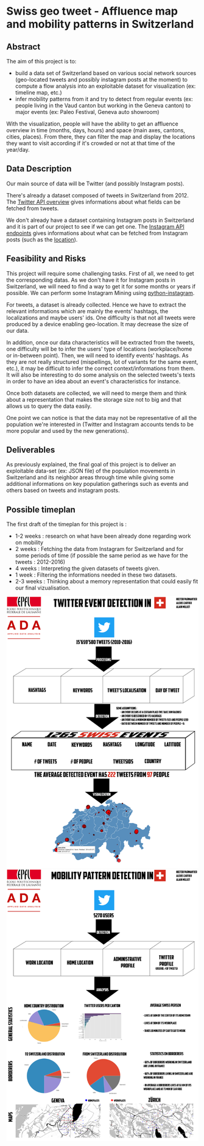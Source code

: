 # Swiss geo tweet - Affluence map and mobility patterns in Switzerland

## Abstract

The aim of this project is to:
- build a data set of Switzerland based on various social network sources (geo-located tweets and possibly instagram posts at the moment) to compute a flow analysis into an exploitable dataset for visualization (ex: timeline map, etc.)
- infer mobility patterns from it and try to detect from regular events (ex: people living in the Vaud canton but working in the Geneva canton) to major events (ex: Paleo Festival, Geneva auto showroom)

With the visualization, people will have the ability to get an affluence overview in time (months, days, hours) and space (main axes, cantons, cities, places). From there, they can filter the map and display the locations they want to visit according if it's crowded or not at that time of the year/day.

## Data Description

Our main source of data will be Twitter (and possibly Instagram posts).

There's already a dataset composed of tweets in Switzerland from 2012. The [Twitter API overview](https://dev.twitter.com/overview/api) gives informations about what fields can be fetched from tweets.

We don't already have a dataset containing Instagram posts in Switzerland and it is part of our project to see if we can get one. The [Instagram API endpoints](https://www.instagram.com/developer/endpoints/) gives informations about what can be fetched from Instagram posts (such as the [location](https://www.instagram.com/developer/endpoints/locations/)).

## Feasibility and Risks

This project will require some challenging tasks. First of all, we need to get the corresponding datas. As we don't have it for Instagram posts in Switzerland, we will need to find a way to get it for some months or years if possible. We can perform some Instagram Mining using [python-instagram]( https://github.com/facebookarchive/python-instagram).

For tweets, a dataset is already collected. Hence we have to extract the relevant informations which are mainly the events' hashtags, the localizations and maybe users' ids. One difficulty is that not all tweets were produced by a device enabling geo-location. It may decrease the size of our data.

In addition, once our data characteristics will be extracted from the tweets, one difficulty will be to infer the users' type of locations (workplace/home or in-between point). Then, we will need to identify events' hashtags. As they are not really structured (mispellings, lot of variants for the same event, etc.), it may be difficult to infer the correct context/informations from them. It will also be interesting to do some analysis on the selected tweets's texts in order to have an idea about an event's characteristics for instance.

Once both datasets are collected, we will need to merge them and think about a representation that makes the storage size not to big and that allows us to query the data easily.

One point we can notice is that the data may not be representative of all the population we're interested in (Twitter and Instagram accounts tends to be more popular and used by the new generations). 

## Deliverables

As previously explained, the final goal of this project is to deliver an exploitable data-set (ex: JSON file) of the population movements in Switzerland and its neighbor areas through time while giving some additional informations on key population gatherings such as events and others based on tweets and instagram posts.

## Possible timeplan

The first draft of the timeplan for this project is : 
- 1-2 weeks : research on what have been already done regarding work on mobility 
- 2 weeks : Fetching the data from Instagram for Switzerland and for some periods of time (if possible the same period as we have for the tweets : 2012-2016)
- 4 weeks : Interpreting the given datasets of tweets given.
- 1 week : Filtering the informations needed in these two datasets.
- 2-3 weeks : Thinking about a memory representation that could easily fit our final vizualisation.


![alt tag](https://raw.githubusercontent.com/agpmilli/swissgeotweet/master/img/event_detection_poster.jpg)
![alt tag](https://raw.githubusercontent.com/agpmilli/swissgeotweet/master/img/mobility_pattern_poster.jpg)
